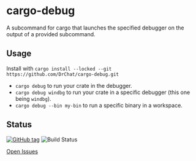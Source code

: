 # cargo-debug

A subcommand for cargo that launches the specified debugger on the output of a provided subcommand.

## Usage

Install with `cargo install --locked --git https://github.com/DrChat/cargo-debug.git`

- `cargo debug` to run your crate in the debugger.
- `cargo debug windbg` to run your crate in a specific debugger (this one being `windbg`).
- `cargo debug --bin my-bin` to run a specific binary in a workspace.

## Status

[![GitHub tag](https://img.shields.io/github/tag/DrChat/cargo-debug.svg)](https://github.com/DrChat/cargo-debug)
![Build Status](https://github.com/DrChat/cargo-debug/actions/workflows/ci.yaml/badge.svg)

[Open Issues](https://github.com/DrChat/cargo-debug/issues)

